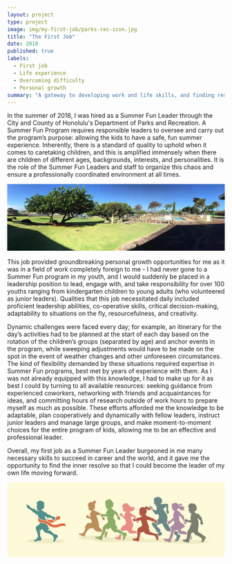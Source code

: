 ```yaml
---
layout: project
type: project
image: img/my-first-job/parks-rec-icon.jpg
title: "The First Job"
date: 2018
published: true
labels:
  - First job
  - Life experience
  - Overcoming difficulty
  - Personal growth
summary: "A gateway to developing work and life skills, and finding resolve."
---
```

In the summer of 2018, I was hired as a Summer Fun Leader through the City and County of Honolulu's Department of Parks and Recreation. A Summer Fun Program requires responsible leaders to oversee and carry out the program’s purpose: allowing the kids to have a safe, fun summer experience. Inherently, there is a standard of quality to uphold when it comes to caretaking children, and this is amplified immensely when there are children of different ages, backgrounds, interests, and personalities. It is the role of the Summer Fun Leaders and staff to organize this chaos and ensure a professionally coordinated environment at all times.

<img class="img-fluid" src="../img/my-first-job/pacific-palisades.png">

This job provided groundbreaking personal growth opportunities for me as it was in a field of work completely foreign to me - I had never gone to a Summer Fun program in my youth, and I would suddenly be placed in a leadership position to lead, engage with, and take responsibility for over 100 youths ranging from kindergarten children to young adults (who volunteered as junior leaders). Qualities that this job necessitated daily included proficient leadership abilities, co-operative skills, critical decision-making, adaptability to situations on the fly, resourcefulness, and creativity.

Dynamic challenges were faced every day; for example, an itinerary for the day’s activities had to be planned at the start of each day based on the rotation of the children’s groups (separated by age) and anchor events in the program, while sweeping adjustments would have to be made on the spot in the event of weather changes and other unforeseen circumstances. The kind of flexibility demanded by these situations required expertise in Summer Fun programs, best met by years of experience with them. As I was not already equipped with this knowledge, I had to make up for it as best I could by turning to all available resources: seeking guidance from experienced coworkers, networking with friends and acquaintances for ideas, and committing hours of research outside of work hours to prepare myself as much as possible. These efforts afforded me the knowledge to be adaptable, plan cooperatively and dynamically with fellow leaders, instruct junior leaders and manage large groups, and make moment-to-moment choices for the entire program of kids, allowing me to be an effective and professional leader.

Overall, my first job as a Summer Fun Leader burgeoned in me many necessary skills to succeed in career and the world, and it gave me the opportunity to find the inner resolve so that I could become the leader of my own life moving forward.


<img class="img-fluid" src="../img/my-first-job/summer-silhouettes.jpg">

